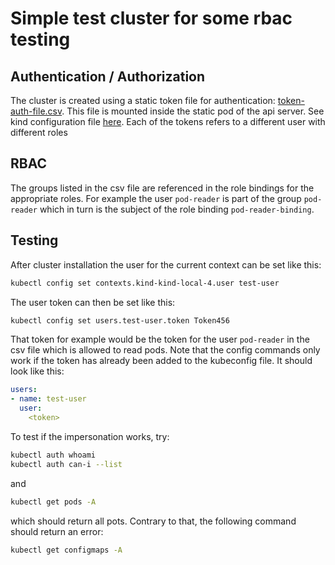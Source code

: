 # Simple test cluster for some rbac testing

## Authentication / Authorization
The cluster is created using a static token file for authentication: [token-auth-file.csv](./install/token-auth-file.csv). This file is mounted 
inside the static pod of the api server. See kind configuration file [here](./kind/kind-local-4.yaml).
Each of the tokens refers to a different user with different roles

## RBAC
The groups listed in the csv file are referenced in the role bindings for the appropriate roles. For example the
user `pod-reader` is part of the group `pod-reader` which in turn is the subject of the role binding `pod-reader-binding`.


## Testing
After cluster installation the user for the current context can be set like this:
```bash
kubectl config set contexts.kind-kind-local-4.user test-user
```
The user token can then be set like this:
```bash
kubectl config set users.test-user.token Token456
```
That token for example would be the token for the user `pod-reader` in the csv file which is allowed to read pods.
Note that the config commands only work if the token has already been added to the kubeconfig file. It should look like this:
```yaml
users:
- name: test-user
  user:
    <token>
```
To test if the impersonation works, try:
```bash
kubectl auth whoami
kubectl auth can-i --list
```
and
```bash
kubectl get pods -A
```
which should return all pots. Contrary to that, the following command should return an error:
```bash
kubectl get configmaps -A
```
